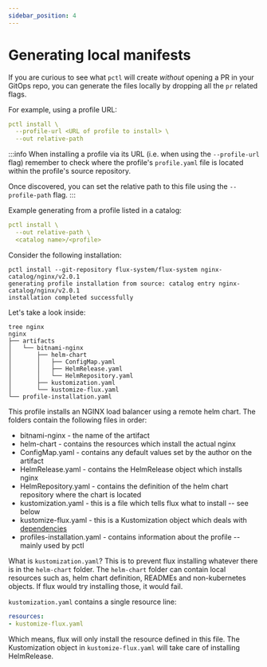 ```yaml
---
sidebar_position: 4
---
```


# Generating local manifests

If you are curious to see what `pctl` will create _without_ opening a PR
in your GitOps repo, you can generate the files locally by dropping all the `pr`
related flags.

For example, using a profile URL:
```yaml
pctl install \
  --profile-url <URL of profile to install> \
  --out relative-path
```

:::info
When installing a profile via its URL (i.e. when using the `--profile-url` flag)
remember to check where the profile's `profile.yaml` file is located within
the profile's source repository.

Once discovered, you can set the relative path to this file using the `--profile-path` flag.
:::

Example generating from a profile listed in a catalog:

```yaml
pctl install \
  --out relative-path \
  <catalog name>/<profile>
```

Consider the following installation:

```
pctl install --git-repository flux-system/flux-system nginx-catalog/nginx/v2.0.1
generating profile installation from source: catalog entry nginx-catalog/nginx/v2.0.1
installation completed successfully
```

Let's take a look inside:

```
tree nginx
nginx
├── artifacts
│   └── bitnami-nginx
│       ├── helm-chart
│       │   ├── ConfigMap.yaml
│       │   ├── HelmRelease.yaml
│       │   └── HelmRepository.yaml
│       ├── kustomization.yaml
│       └── kustomize-flux.yaml
└── profile-installation.yaml
```

This profile installs an NGINX load balancer using a remote helm chart. The folders contain the following files in order:

* bitnami-nginx - the name of the artifact
* helm-chart - contains the resources which install the actual nginx
* ConfigMap.yaml - contains any default values set by the author on the artifact
* HelmRelease.yaml - contains the HelmRelease object which installs nginx
* HelmRepository.yaml - contains the definition of the helm chart repository where the chart is located
* kustomization.yaml - this is a file which tells flux what to install -- see below
* kustomize-flux.yaml - this is a Kustomization object which deals with [dependencies](/docs/author-docs/dependencies)
* profiles-installation.yaml - contains information about the profile -- mainly used by pctl

What is `kustomization.yaml`? This is to prevent flux installing whatever there is in the `helm-chart` folder. The `helm-chart`
folder can contain local resources such as, helm chart definition, READMEs and non-kubernetes objects. If flux would try
installing those, it would fail.

`kustomization.yaml` contains a single resource line:

```yaml
resources:
- kustomize-flux.yaml
```

Which means, flux will only install the resource defined in this file. The Kustomization object in `kustomize-flux.yaml`
will take care of installing HelmRelease.

